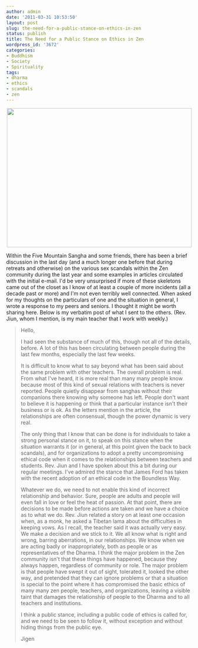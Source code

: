 ```yaml
---
author: admin
date: '2011-03-31 10:53:50'
layout: post
slug: the-need-for-a-public-stance-on-ethics-in-zen
status: publish
title: The Need for a Public Stance on Ethics in Zen
wordpress_id: '3672'
categories:
- Buddhism
- Society
- Spirituality
tags:
- dharma
- ethics
- scandals
- zen
---
```

<p style="text-align:center"><a href="http://www.flickr.com/photos/albill/5483918460/" title="Untitled by albill, on Flickr"><img src="http://farm6.static.flickr.com/5291/5483918460_b8d384778f.jpg" width="500" height="375" alt=""></a></p>
Within the Five Mountain Sangha and some friends, there has been a brief discussion in the last day (and a much longer one before that during retreats and otherwise) on the various sex scandals within the Zen community during the last year and some examples in articles circulated with the initial e-mail. I'd be very unsurprised if more of these skeletons came out of the closet as I know of at least a couple of more incidents (all a decade past or more) and I'm not even terribly well connected. When asked for my thoughts on the particulars of one and the situation in general, I wrote a response to my peers and seniors. I thought it might be worth sharing here. Below is my verbatim post of what I sent to the others. (Rev. Jiun, whom I mention, is my main teacher that I work with weekly.)

> Hello,
> 
> I had seen the substance of much of this, though not all of the details, before. A lot of this has been circulating between people during the last few months, especially the last few weeks.
> 
> It is difficult to know what to say beyond what has been said about the same problem with other teachers. The overall problem is real. From what I've heard, it is more real than many many people know because most of this kind of sexual relations with teachers is never reported. People quietly disappear from sanghas without their companions there knowing why someone has left. People don't want to believe it is happening or think that a particular instance isn't their business or is ok. As the letters mention in the article, the relationships are often consensual, though the power dynamic is very real. 
> 
> The only thing that I know that can be done is for individuals to take a strong personal stance on it, to speak on this stance when the situation warrants it (or in general, at this point given the back to back scandals), and for organizations to adopt a pretty uncompromising ethical code when it comes to the relationships between teachers and students. Rev. Jiun and I have spoken about this a bit during our regular meetings. I've admired the stance that James Ford has taken with the recent adoption of an ethical code in the Boundless Way.
> 
> Whatever we do, we need to not enable this kind of incorrect relationship and behavior. Sure, people are adults and people will even fall in love or feel the heat of passion. At that point, there are decisions to be made before actions are taken and we have a choice as to what we do. Rev. Jiun related a story on at least one occasion when, as a monk, he asked a Tibetan lama about the difficulties in keeping vows. As I recall, the teacher said it was actually very easy. We make a decision and we stick to it. We all know what is right and wrong, barring aberrations, in our relationships. We know when we are acting badly or inappropriately, both as people or as representatives of the Dharma. I think the major problem in the Zen community isn't that these things have happened, because they always happen, regardless of community or role. The major problem is that people have swept it out of sight, tolerated it, looked the other way, and pretended that they can ignore problems or that a situation is special to the point where it has compromised the basic ethics of many many zen people, teachers, and organizations, leaving a visible taint that damages the relationship of people to the Dharma and to all teachers and institutions.
> 
> I think a public stance, including a public code of ethics is called for, and we need to be seen to follow it, without exception and without hiding things from the public eye.
> 
>  Jigen
